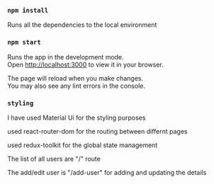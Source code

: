 ### `npm install`

Runs all the dependencies to the local environment

### `npm start`

Runs the app in the development mode.\
Open [http://localhost:3000](http://localhost:3000) to view it in your browser.

The page will reload when you make changes.\
You may also see any lint errors in the console.

### `styling`

I have used Material Ui for the styling purposes

used react-router-dom for the routing between differnt pages

used redux-toolkit for the global state management

The list of all users are "/" route

The add/edit user is "/add-user" for adding and updating the details
